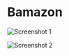# Bamazon

![Screenshot 1](https://i.imgur.com/dI45Myl.png)

![Screenshot 2](https://i.imgur.com/1OOxYAB.png)
